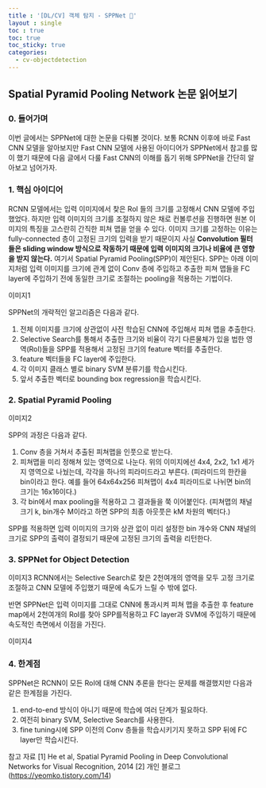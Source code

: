 ```yaml
---
title : '[DL/CV] 객체 탐지 - SPPNet 🔼'
layout : single
toc : true
toc: true
toc_sticky: true
categories:
  - cv-objectdetection
---
```

## Spatial Pyramid Pooling Network 논문 읽어보기

### 0. 들어가며
이번 글에서는 SPPNet에 대한 논문을 다뤄볼 것이다. 보통 RCNN 이후에 바로 Fast CNN 모델을 알아보지만 Fast CNN 모델에 사용된 아이디어가 SPPNet에서 참고를 많이 했기 때문에 다음 글에서 다룰 Fast CNN의 이해를 돕기 위해 SPPNet을 간단히 알아보고 넘어가자.

### 1. 핵심 아이디어
RCNN 모델에서는 입력 이미지에서 찾은 RoI 들의 크기를 고정해서 CNN 모델에 주입했었다. 하지만 입력 이미지의 크기를 조절하지 않은 채로 컨볼루션을 진행하면 원본 이미지의 특징을 고스란히 간직한 피쳐 맵을 얻을 수 있다. 이미지 크기를 고정하는 이유는 fully-connected 층이 고정된 크기의 입력을 받기 때문이지 사실 **Convolution 필터들은 sliding window 방식으로 작동하기 때문에 입력 이미지의 크기나 비율에 큰 영향을 받지 않는다.** 여기서 Spatial Pyramid Pooling(SPP)이 제안된다. SPP는 아래 이미지처럼 입력 이미지를 크기에 관계 없이 Conv 층에 주입하고 추출한 피쳐 맵들을 FC layer에 주입하기 전에 동일한 크기로 조절하는 pooling을 적용하는 기법이다.

이미지1

SPPNet의 개략적인 알고리즘은 다음과 같다.
1. 전체 이미지를 크기에 상관없이 사전 학습된 CNN에 주입해서 피쳐 맵을 추출한다.
2. Selective Search를 통해서 추출한 크기와 비율이 각기 다른물체가 있을 법한 영역(RoI)들을 SPP를 적용해서 고정된 크기의 feature 벡터를 추출한다.
3. feature 벡터들을 FC layer에 주입한다.
4. 각 이미지 클래스 별로 binary SVM 분류기를 학습시킨다.
5. 앞서 추출한 벡터로 bounding box regression을 학습시킨다.

### 2. Spatial Pyramid Pooling

이미지2

SPP의 과정은 다음과 같다.
1. Conv 층을 거쳐서 추출된 피쳐맵을 인풋으로 받는다.
2. 피쳐맵을 미리 정해쳐 있는 영역으로 나눈다. 위의 이미지에선 4x4, 2x2, 1x1 세가지 영역으로 나눴는데, 각각을 하나의 피라미드라고 부른다. (피라미드의 한칸을 bin이라고 한다. 예를 들어 64x64x256 피쳐맵이 4x4 피라미드로 나뉘면 bin의 크기는 16x16이다.)
3. 각 bin에서 max pooling을 적용하고 그 결과들을 쭉 이어붙인다. (피쳐맵의 채널 크기 k, bin개수 M이라고 하면 SPP의 최종 아웃풋은 kM 차원의 벡터다.)

SPP를 적용하면 입력 이미지의 크기와 상관 없이 미리 설정한 bin 개수와 CNN 채널의 크기로 SPP의 출력이 결정되기 때문에 고정된 크기의 출력을 리턴한다. 

### 3. SPPNet for Object Detection

이미지3
RCNN에서는 Selective Search로 찾은 2천여개의 영역을 모두 고정 크기로 조절하고 CNN 모델에 주입했기 때문에 속도가 느릴 수 밖에 없다.

반면 SPPNet은 입력 이미지를 그대로 CNN에 통과시켜 피쳐 맵을 추출한 후 feature map에서 2천여개의 RoI를 찾아 SPP를적용하고 FC layer과 SVM에 주입하기 때문에 속도적인 측면에서 이점을 가진다. 

이미지4

### 4. 한계점
SPPNet은 RCNN이 모든 RoI에 대해 CNN 추론을 한다는 문제를 해결했지만 다음과 같은 한계점을 가진다.
1. end-to-end 방식이 아니기 때문에 학습에 여러 단계가 필요하다.
2. 여전히 binary SVM, Selective Search를 사용한다.
3. fine tuning시에 SPP 이전의 Conv 층들을 학습시키기지 못하고 SPP 뒤에 FC layer만 학습시킨다.



참고 자료
[1] He et al, Spatial Pyramid Pooling in Deep Convolutional Networks for Visual Recognition, 2014
[2] 개인 블로그 (https://yeomko.tistory.com/14)
